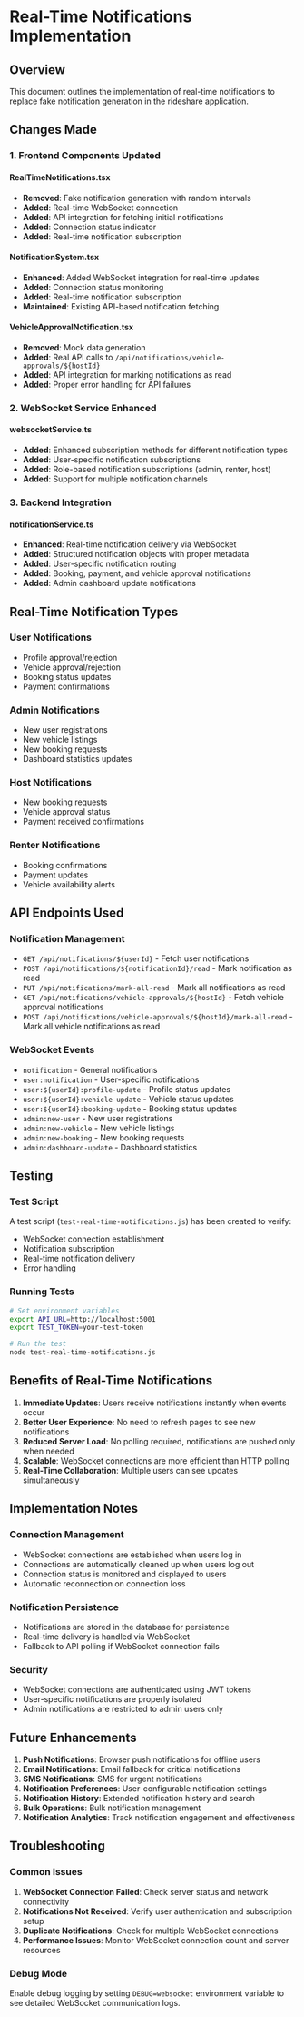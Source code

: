 # Real-Time Notifications Implementation

## Overview
This document outlines the implementation of real-time notifications to replace fake notification generation in the rideshare application.

## Changes Made

### 1. Frontend Components Updated

#### RealTimeNotifications.tsx
- **Removed**: Fake notification generation with random intervals
- **Added**: Real-time WebSocket connection
- **Added**: API integration for fetching initial notifications
- **Added**: Connection status indicator
- **Added**: Real-time notification subscription

#### NotificationSystem.tsx
- **Enhanced**: Added WebSocket integration for real-time updates
- **Added**: Connection status monitoring
- **Added**: Real-time notification subscription
- **Maintained**: Existing API-based notification fetching

#### VehicleApprovalNotification.tsx
- **Removed**: Mock data generation
- **Added**: Real API calls to `/api/notifications/vehicle-approvals/${hostId}`
- **Added**: API integration for marking notifications as read
- **Added**: Proper error handling for API failures

### 2. WebSocket Service Enhanced

#### websocketService.ts
- **Added**: Enhanced subscription methods for different notification types
- **Added**: User-specific notification subscriptions
- **Added**: Role-based notification subscriptions (admin, renter, host)
- **Added**: Support for multiple notification channels

### 3. Backend Integration

#### notificationService.ts
- **Enhanced**: Real-time notification delivery via WebSocket
- **Added**: Structured notification objects with proper metadata
- **Added**: User-specific notification routing
- **Added**: Booking, payment, and vehicle approval notifications
- **Added**: Admin dashboard update notifications

## Real-Time Notification Types

### User Notifications
- Profile approval/rejection
- Vehicle approval/rejection
- Booking status updates
- Payment confirmations

### Admin Notifications
- New user registrations
- New vehicle listings
- New booking requests
- Dashboard statistics updates

### Host Notifications
- New booking requests
- Vehicle approval status
- Payment received confirmations

### Renter Notifications
- Booking confirmations
- Payment updates
- Vehicle availability alerts

## API Endpoints Used

### Notification Management
- `GET /api/notifications/${userId}` - Fetch user notifications
- `POST /api/notifications/${notificationId}/read` - Mark notification as read
- `PUT /api/notifications/mark-all-read` - Mark all notifications as read
- `GET /api/notifications/vehicle-approvals/${hostId}` - Fetch vehicle approval notifications
- `POST /api/notifications/vehicle-approvals/${hostId}/mark-all-read` - Mark all vehicle notifications as read

### WebSocket Events
- `notification` - General notifications
- `user:notification` - User-specific notifications
- `user:${userId}:profile-update` - Profile status updates
- `user:${userId}:vehicle-update` - Vehicle status updates
- `user:${userId}:booking-update` - Booking status updates
- `admin:new-user` - New user registrations
- `admin:new-vehicle` - New vehicle listings
- `admin:new-booking` - New booking requests
- `admin:dashboard-update` - Dashboard statistics

## Testing

### Test Script
A test script (`test-real-time-notifications.js`) has been created to verify:
- WebSocket connection establishment
- Notification subscription
- Real-time notification delivery
- Error handling

### Running Tests
```bash
# Set environment variables
export API_URL=http://localhost:5001
export TEST_TOKEN=your-test-token

# Run the test
node test-real-time-notifications.js
```

## Benefits of Real-Time Notifications

1. **Immediate Updates**: Users receive notifications instantly when events occur
2. **Better User Experience**: No need to refresh pages to see new notifications
3. **Reduced Server Load**: No polling required, notifications are pushed only when needed
4. **Scalable**: WebSocket connections are more efficient than HTTP polling
5. **Real-Time Collaboration**: Multiple users can see updates simultaneously

## Implementation Notes

### Connection Management
- WebSocket connections are established when users log in
- Connections are automatically cleaned up when users log out
- Connection status is monitored and displayed to users
- Automatic reconnection on connection loss

### Notification Persistence
- Notifications are stored in the database for persistence
- Real-time delivery is handled via WebSocket
- Fallback to API polling if WebSocket connection fails

### Security
- WebSocket connections are authenticated using JWT tokens
- User-specific notifications are properly isolated
- Admin notifications are restricted to admin users only

## Future Enhancements

1. **Push Notifications**: Browser push notifications for offline users
2. **Email Notifications**: Email fallback for critical notifications
3. **SMS Notifications**: SMS for urgent notifications
4. **Notification Preferences**: User-configurable notification settings
5. **Notification History**: Extended notification history and search
6. **Bulk Operations**: Bulk notification management
7. **Notification Analytics**: Track notification engagement and effectiveness

## Troubleshooting

### Common Issues
1. **WebSocket Connection Failed**: Check server status and network connectivity
2. **Notifications Not Received**: Verify user authentication and subscription setup
3. **Duplicate Notifications**: Check for multiple WebSocket connections
4. **Performance Issues**: Monitor WebSocket connection count and server resources

### Debug Mode
Enable debug logging by setting `DEBUG=websocket` environment variable to see detailed WebSocket communication logs.
